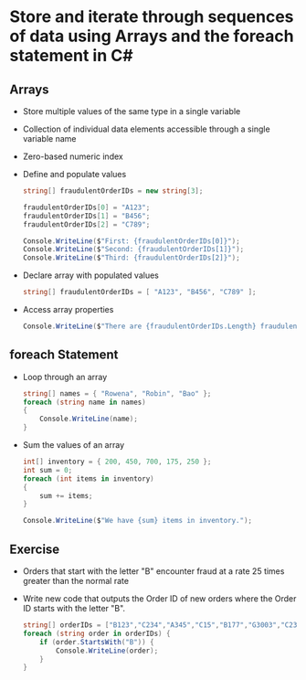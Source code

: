 # Store and iterate through sequences of data using Arrays and the foreach statement in C#

## Arrays
- Store multiple values of the same type in a single variable
- Collection of individual data elements accessible through a single variable name
- Zero-based numeric index
- Define and populate values
    ```csharp
    string[] fraudulentOrderIDs = new string[3];
    
    fraudulentOrderIDs[0] = "A123";
    fraudulentOrderIDs[1] = "B456";
    fraudulentOrderIDs[2] = "C789";
    
    Console.WriteLine($"First: {fraudulentOrderIDs[0]}");
    Console.WriteLine($"Second: {fraudulentOrderIDs[1]}");
    Console.WriteLine($"Third: {fraudulentOrderIDs[2]}");
    ```
        
- Declare array with populated values
    ```csharp
    string[] fraudulentOrderIDs = [ "A123", "B456", "C789" ];
    ```
        
- Access array properties
    ```csharp
    Console.WriteLine($"There are {fraudulentOrderIDs.Length} fraudulent orders to process.");
    ```

## foreach Statement
- Loop through an array
    ```csharp
    string[] names = { "Rowena", "Robin", "Bao" };
    foreach (string name in names)
    {
        Console.WriteLine(name);
    }
    ```
        
- Sum the values of an array
    ```csharp
    int[] inventory = { 200, 450, 700, 175, 250 };
    int sum = 0;
    foreach (int items in inventory)
    {
        sum += items;
    }
    
    Console.WriteLine($"We have {sum} items in inventory.");
    ```

## Exercise
- Orders that start with the letter "B" encounter fraud at a rate 25 times greater than the normal rate
- Write new code that outputs the Order ID of new orders where the Order ID starts with the letter "B".

    ```csharp
    string[] orderIDs = ["B123","C234","A345","C15","B177","G3003","C235","B179"];
    foreach (string order in orderIDs) {
        if (order.StartsWith("B")) {
            Console.WriteLine(order);
        }
    }
    ```